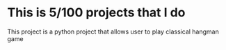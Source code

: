 # This is 5/100 projects that I do

This project is a python project that allows user to play classical hangman game